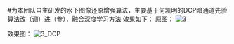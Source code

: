 #为本团队自主研发的水下图像还原增强算法，主要基于何凯明的DCP暗通道先验算法改（调）进（参），融合深度学习方法
效果如下：
原图：
![3](https://user-images.githubusercontent.com/51510096/149367461-286da8d8-1f11-42cc-a63a-1c601875c899.jpg)

效果图：
![3_DCP](https://user-images.githubusercontent.com/51510096/149367286-a5d6a3c8-1182-4925-bdcd-b42e617f1651.jpg)
